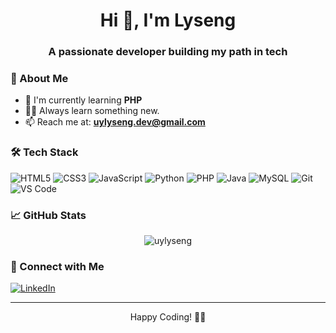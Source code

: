 <h1 align="center">Hi 👋, I'm Lyseng</h1>
<h3 align="center">A passionate developer building my path in tech</h3>

### 🚀 About Me
- 🌱 I'm currently learning **PHP**
- 👨‍💻 Always learn something new.
- 📫 Reach me at: **uylyseng.dev@gmail.com**

### 🛠️ Tech Stack
![HTML5](https://img.shields.io/badge/-HTML5-E34F26?style=flat-square&logo=html5&logoColor=white)
![CSS3](https://img.shields.io/badge/-CSS3-1572B6?style=flat-square&logo=css3)
![JavaScript](https://img.shields.io/badge/-JavaScript-F7DF1E?style=flat-square&logo=javascript&logoColor=black)
![Python](https://img.shields.io/badge/-Python-3776AB?style=flat-square&logo=python&logoColor=white)
![PHP](https://img.shields.io/badge/-PHP-777BB4?style=flat-square&logo=php&logoColor=white)
![Java](https://img.shields.io/badge/-Java-007396?style=flat-square&logo=java&logoColor=white)
![MySQL](https://img.shields.io/badge/-MySQL-4479A1?style=flat-square&logo=mysql&logoColor=white)
![Git](https://img.shields.io/badge/-Git-F05032?style=flat-square&logo=git&logoColor=white)
![VS Code](https://img.shields.io/badge/-VS%20Code-007ACC?style=flat-square&logo=visual-studio-code&logoColor=white)


### 📈 GitHub Stats
<p align="center">
<img src="https://github-readme-stats.vercel.app/api?username=uylyseng&show_icons=true&theme=radical" alt="uylyseng" />
</p>

### 🤝 Connect with Me
[![LinkedIn](https://img.shields.io/badge/LinkedIn-0077B5?style=flat-square&logo=linkedin&logoColor=white)]([your-linkedin-url](https://kh.linkedin.com/in/uylyseng))


---
<p align="center">Happy Coding! 👨‍💻</p>
